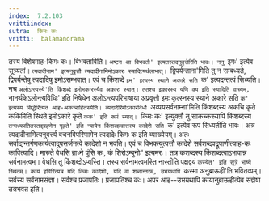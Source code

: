 ```yaml
---
index:  7.2.103
vrittiindex: 
sutra:  किमः कः
vritti:  balamanorama 
---
```


तस्य विशेषमाह-किमः कः। विभक्ताविति। `अष्टन आ विभक्तौ' इत्यतस्तदनुवृत्तेरिति भावः। ननु `इमः' इत्येव सूत्र्यतां। `त्यदादीनाम' इत्यनुवृत्तौ त्यदादीनामिमोऽकारः स्यादित्यर्थलाभात्। `द्विपर्यन्ताना'मिति तु न सम्बध्यते, द्विपर्यन्तेषु त्यदादिषु इमोऽसम्भवात्। एवं च किंशब्दे `इम्' इत्यस्य स्थाने अकारे सति `क' इत्यदन्तत्वं सिध्यति। नच `अलोऽन्त्यस्ये'ति किंशब्दे इमोमकारस्यैव अकारः स्यात्। ततश्च इकारस्य यणि क्य इति स्यादिति वाच्यम्, `नानर्थकेऽलोन्त्यविधिः' इति निषेधेन अलोऽन्त्यपरिभाषाया अप्रवृत्तौ इमः कृत्स्नस्य स्थाने अकारे सति `क' इत्यस्य सिद्धेरित्यत आह-अकच्सहितस्येति। त्यदादेरिमोऽकारविधौ `अव्ययसर्वनाम्ना'मिति किंशब्दस्य अकचि कृते ककिमिति स्थिते इमोऽकारे कृते `कक' इति रूपं स्यात्। `किमः कः' इत्युक्तौ तु साकच्कस्यापि किंशब्दस्य `तन्मध्यपतितस्तद्ग्रहणेन गृह्रते' इति न्यायेन किंशब्दत्वात्तस्य कादेशे सति `क' इत्येव रूपं सिध्यतीति भावः। अत्र त्यदादीनामित्यनुवर्त्त्य वचनविपरिणामेन त्यदादेः किमः क इति व्याख्येयम्। अतः सर्वाद्यन्तर्गणकार्यत्वादुपसर्जनत्वे कादेशो न भवति। एवं च विभक्त्युत्पत्तौ कादेशे सर्वशब्दवद्रूपाणीत्याह-कः कावित्यादि। मारुते वेधसि ब्राध्ने पुंसि कः, कं शिरोऽम्बुनोः' इत्यमरः। तत्र कशब्दस्य किंशब्दत्वाऽभावान्न सर्वनामत्वम्। वेधसि तु किंशब्दोऽप्यस्ति। तस्य सर्वनामत्वमस्ति नास्तीति पक्षद्वयं `कस्येत्' इति सूत्रे भाष्ये स्थितम्। कायं हविरित्यत्र यदि किमः कादेशो, यदि वा शब्दान्तरम्, उभयथापि `कस्मा अनुब्राऊही'ति भवितव्यम्। सर्वस्य सर्वनामसंज्ञा। सर्वश्च प्रजापतिः। प्रजापतिश्च कः। अपर आह--उभयथापि कायानुब्राऊहीत्येव संज्ञैषा तत्रभवत इति। 

